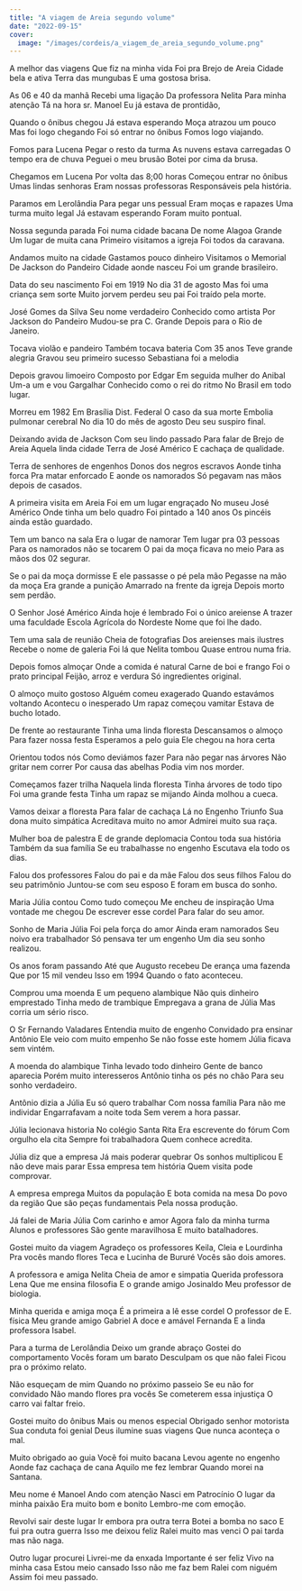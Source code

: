 ```yaml
---
title: "A viagem de Areia segundo volume"
date: "2022-09-15"
cover:
  image: "/images/cordeis/a_viagem_de_areia_segundo_volume.png"
---
```


A melhor das viagens
Que fiz na minha vida
Foi pra Brejo de Areia
Cidade bela e ativa
Terra das mungubas
E uma gostosa brisa.

As 06 e 40 da manhã
Recebi uma ligação
Da professora Nelita
Para minha atenção
Tá na hora sr. Manoel
Eu já estava de prontidão,

Quando o ônibus chegou
Já estava esperando
Moça atrazou um pouco
Mas foi logo chegando
Foi só entrar no ônibus
Fomos logo viajando.

Fomos para Lucena
Pegar o resto da turma
As nuvens estava carregadas
O tempo era de chuva
Peguei o meu brusão
Botei por cima da brusa.

<!-- pagebreak -->

Chegamos em Lucena
Por volta das 8;00 horas
Começou entrar no ônibus
Umas lindas senhoras
Eram nossas professoras
Responsáveis pela história.

Paramos em Lerolândia
Para pegar uns pessual
Eram moças e rapazes
Uma turma muito legal
Já estavam esperando
Foram muito pontual.

Nossa segunda parada
Foi numa cidade bacana
De nome Alagoa Grande
Um lugar de muita cana
Primeiro visitamos a igreja
Foi todos da caravana.

Andamos muito na cidade
Gastamos pouco dinheiro
Visitamos o Memorial
De Jackson do Pandeiro
Cidade aonde nasceu
Foi um grande brasileiro.

<!-- pagebreak -->

Data do seu nascimento
Foi em 1919
No dia 31 de agosto
Mas foi uma criança sem sorte
Muito jorvem perdeu seu pai
Foi traído pela morte.

José Gomes da Silva
Seu nome verdadeiro
Conhecido como artista
Por Jackson do Pandeiro
Mudou-se pra C. Grande
Depois para o Rio de Janeiro.

Tocava violão e pandeiro
Também tocava bateria
Com 35 anos
Teve grande alegria
Gravou seu primeiro sucesso
Sebastiana foi a melodia

Depois gravou limoeiro
Composto por Edgar
Em seguida mulher do Anibal
Um-a um e vou Gargalhar
Conhecido como o rei do ritmo
No Brasil em todo lugar.

Morreu em 1982
Em Brasília Dist. Federal
O caso da sua morte
Embolia pulmonar  cerebral
No dia 10 do mês de agosto
Deu seu suspiro final.

<!-- pagebreak -->

Deixando avida de Jackson
Com seu lindo passado
Para falar de Brejo  de Areia
Aquela linda cidade
Terra de José Américo
E cachaça de qualidade.

Terra de senhores de engenhos
Donos dos negros escravos
Aonde tinha  forca
Pra matar  enforcado
E aonde os namorados
Só pegavam nas mãos depois de casados.

A primeira visita em Areia
Foi em um lugar engraçado
No museu José Américo
Onde tinha um belo quadro
Foi pintado a 140 anos
Os pincéis ainda estão guardado.

Tem um banco na sala
Era o lugar de namorar
Tem lugar pra  03 pessoas
Para os namorados não se tocarem
O pai da moça ficava no meio
Para as mãos dos 02 segurar.

<!-- pagebreak -->

Se o pai da moça dormisse
E ele passasse o pé pela mão
Pegasse na mão da moça
Era grande a punição
Amarrado na frente da igreja
Depois morto sem perdão.

O Senhor José Américo
Ainda hoje é lembrado
Foi o único areiense
A trazer uma faculdade
Escola Agrícola do Nordeste
Nome que foi lhe dado.

Tem uma sala de reunião
Cheia de fotografias
Dos areienses mais ilustres
Recebe o nome de galeria
Foi lá que Nelita tombou
Quase entrou numa fria.

Depois fomos almoçar
Onde a comida é natural
Carne de boi e frango
Foi o prato principal
Feijão, arroz e verdura
Só ingredientes original.

<!-- pagebreak -->

O almoço muito gostoso
Alguém comeu exagerado
Quando estavámos voltando
Acontecu o inesperado
Um rapaz começou vamitar
Estava de bucho lotado.

De frente ao restaurante
Tinha uma linda floresta
Descansamos o almoço
Para fazer nossa festa
Esperamos a pelo  guia
Ele chegou na hora certa

Orientou todos nós
Como deviámos fazer
Para não pegar nas árvores
Não gritar nem correr
Por causa das abelhas
Podia vim nos morder.

Começamos fazer trilha
Naquela linda floresta
Tinha árvores de todo tipo
Foi uma grande festa
Tinha um rapaz se mijando
Ainda molhou a cueca.

<!-- pagebreak -->

Vamos deixar a floresta
Para falar de cachaça
Lá no Engenho Triunfo
Sua dona  muito simpática
Acreditava muito no amor
Admirei muito sua raça.

Mulher boa de palestra
E de grande deplomacia
Contou toda sua história
Também da sua família
Se eu trabalhasse no engenho
Escutava ela todo os dias.

Falou dos professores
Falou do pai e da mãe
Falou dos seus filhos
Falou do seu patrimônio
Juntou-se com seu esposo
E foram em busca do sonho.

Maria Júlia contou
Como tudo começou
Me encheu de inspiração
Uma vontade me chegou
De escrever esse cordel
Para falar do seu amor.

<!-- pagebreak -->

Sonho de Maria Júlia
Foi pela força do amor
Ainda eram namorados
Seu noivo era trabalhador
Só pensava ter um engenho
Um dia seu sonho realizou.

Os anos foram passando
Até que Augusto recebeu
De erança uma fazenda
Que por 15 mil vendeu
Isso em 1994
Quando o fato aconteceu.

Comprou uma moenda
E um pequeno alambique
Não quis dinheiro emprestado
Tinha medo de trambique
Empregava a grana de Júlia
Mas corria um sério risco.

O Sr Fernando Valadares
Entendia muito de engenho
Convidado pra ensinar Antônio
Ele veio com muito empenho
Se não fosse este homem
Júlia ficava sem vintém.

A moenda do alambique
Tinha levado todo dinheiro
Gente de banco aparecia
Porém muito interesseros
Antônio tinha os pés no chão
Para seu sonho verdadeiro.

Antônio dizia a Júlia
Eu só quero trabalhar
Com nossa família
Para não  me individar
Engarrafavam a noite toda
Sem verem a hora passar.

Júlia lecionava historia
No colégio Santa Rita
Era escrevente do fórum
Com orgulho ela cita
Sempre foi trabalhadora
Quem conhece acredita.

Júlia diz que a empresa
Já mais poderar quebrar
Os sonhos multiplicou
E não deve mais parar
Essa empresa tem história
Quem visita pode comprovar.

<!-- pagebreak -->

A empresa  emprega
Muitos da população
E  bota comida na mesa
Do povo da região
Que são peças fundamentais
Pela nossa produção.

Já falei de Maria Júlia
Com carinho e amor
Agora falo da minha turma
Alunos e  professores
São gente maravilhosa
E muito batalhadores.

Gostei muito da viagem
Agradeço os professores
Keila, Cleia
e Lourdinha
Pra vocês
mando flores
Teca e Lucinha de Bururé
Vocês são dois amores.

A professora e amiga Nelita
Cheia de amor e simpatia
Querida professora Lena
Que me ensina filosofia
E o grande amigo Josinaldo
Meu professor de biologia.

Minha querida e amiga moça
É a primeira a lê esse cordel
O professor de E. física
Meu grande amigo Gabriel
A doce e amável Fernanda
E a linda professora Isabel.

Para a turma de Lerolândia
Deixo um grande abraço
Gostei do comportamento
Vocês foram um barato
Desculpam os que não falei
Ficou pra o próximo relato.

Não esqueçam de mim
Quando no próximo passeio
Se eu não for convidado
Não mando flores pra vocês
Se cometerem essa injustiça
O carro vai faltar freio.

Gostei muito do ônibus
Mais ou menos especial
Obrigado senhor motorista
Sua conduta foi genial
Deus ilumine suas viagens
Que nunca aconteça o mal.

<!-- pagebreak -->

Muito obrigado ao guia
Vocẽ foi muito bacana
Levou agente no engenho
Aonde faz cachaça de cana
Aquilo me fez lembrar
Quando morei na Santana.

Meu nome é Manoel
Ando com  atenção
Nasci em  Patrocínio
O lugar da minha paixão
Era muito bom e bonito
Lembro-me com emoção.

Revolvi sair deste lugar
Ir embora pra outra terra
Botei a  bomba no saco
E fui pra outra guerra
Isso me deixou  feliz
Ralei muito mas venci
O pai tarda mas não naga.

Outro lugar procurei
Livrei-me da enxada
Importante é ser feliz
Vivo na minha casa
Estou meio cansado
Isso não me faz bem
Ralei com niguém
Assim foi meu passado.
